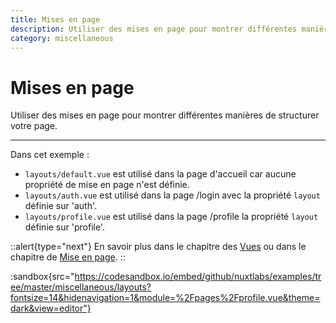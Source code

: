 ```yaml
---
title: Mises en page
description: Utiliser des mises en page pour montrer différentes manières de structurer votre page.
category: miscellaneous
---
```

# Mises en page

Utiliser des mises en page pour montrer différentes manières de structurer votre page.

---

Dans cet exemple :

- `layouts/default.vue` est utilisé dans la page d'accueil car aucune propriété de mise en page n'est définie.
- `layouts/auth.vue` est utilisé dans la page /login avec la propriété `layout` définie sur 'auth'.
- `layouts/profile.vue` est utilisé dans la page /profile la propriété `layout` définie sur 'profile'.

::alert{type="next"}
En savoir plus dans le chapitre des [Vues](/docs/concepts/views) ou dans le chapitre de [Mise en page](/docs/directory-structure/layouts).
::

:sandbox{src="https://codesandbox.io/embed/github/nuxtlabs/examples/tree/master/miscellaneous/layouts?fontsize=14&hidenavigation=1&module=%2Fpages%2Fprofile.vue&theme=dark&view=editor"}
